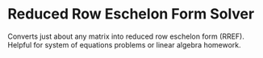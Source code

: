 # Reduced Row Eschelon Form Solver
Converts just about any matrix into reduced row eschelon form (RREF). Helpful for system of equations problems or linear algebra homework.
